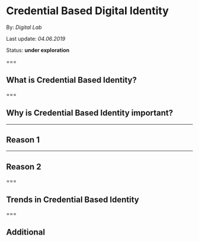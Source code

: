 # Credential Based Digital Identity
By: *Digital Lab*

Last update: *04.06.2019*

Status: **under exploration** 


===

## What is Credential Based Identity?

===

## Why is Credential Based Identity important?

---

## Reason 1

---

## Reason 2

===

## Trends in Credential Based Identity 

===

## Additional
